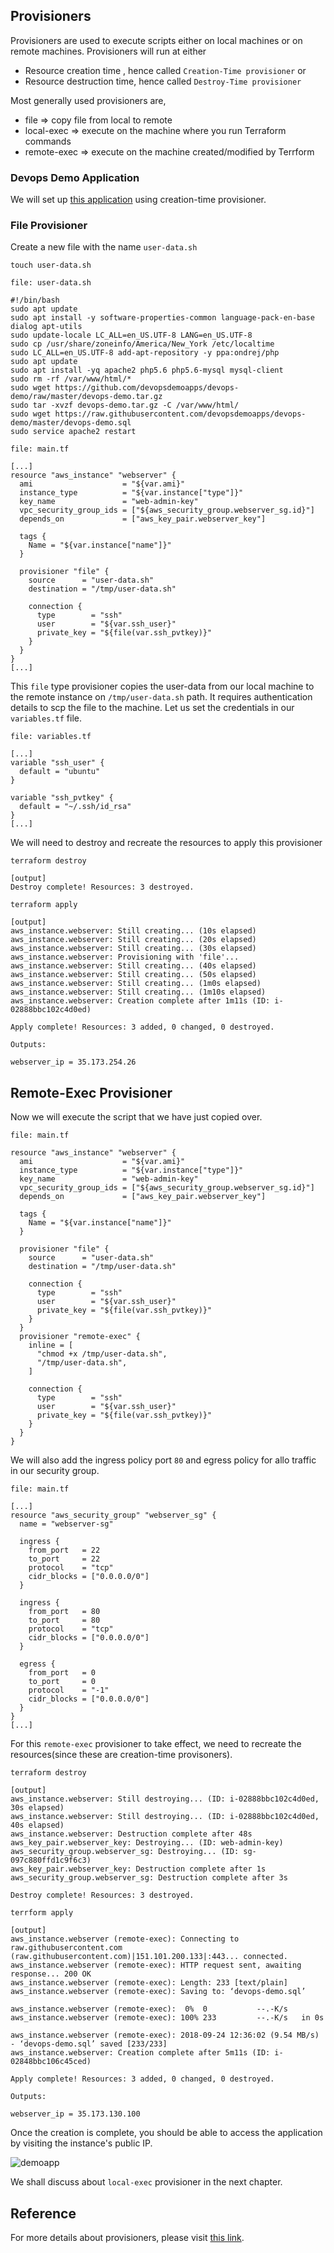## Provisioners

Provisioners are used to execute scripts either on local machines or on remote machines. 
Provisioners will run at either
  * Resource creation time , hence called `Creation-Time provisioner` or  
  * Resource destruction time, hence called `Destroy-Time provisioner`  

Most generally used provisioners are,  
  * file        => copy file from local to remote
  * local-exec  => execute on the machine where you run Terraform commands
  * remote-exec => execute on the machine created/modified by Terrform
### Devops Demo Application

We will set up [this application](https://github.com/devopsdemoapps/devops-demo) using creation-time provisioner. 

### File Provisioner

Create a new file with the name `user-data.sh`

```
touch user-data.sh
```

`file: user-data.sh`
```
#!/bin/bash
sudo apt update
sudo apt install -y software-properties-common language-pack-en-base dialog apt-utils
sudo update-locale LC_ALL=en_US.UTF-8 LANG=en_US.UTF-8
sudo cp /usr/share/zoneinfo/America/New_York /etc/localtime
sudo LC_ALL=en_US.UTF-8 add-apt-repository -y ppa:ondrej/php
sudo apt update
sudo apt install -yq apache2 php5.6 php5.6-mysql mysql-client
sudo rm -rf /var/www/html/*
sudo wget https://github.com/devopsdemoapps/devops-demo/raw/master/devops-demo.tar.gz
sudo tar -xvzf devops-demo.tar.gz -C /var/www/html/
sudo wget https://raw.githubusercontent.com/devopsdemoapps/devops-demo/master/devops-demo.sql
sudo service apache2 restart
```

`file: main.tf`
```
[...]
resource "aws_instance" "webserver" {
  ami                    = "${var.ami}"
  instance_type          = "${var.instance["type"]}"
  key_name               = "web-admin-key"
  vpc_security_group_ids = ["${aws_security_group.webserver_sg.id}"]
  depends_on             = ["aws_key_pair.webserver_key"]

  tags {
    Name = "${var.instance["name"]}"
  }

  provisioner "file" {
    source      = "user-data.sh"
    destination = "/tmp/user-data.sh"

    connection {
      type        = "ssh"
      user        = "${var.ssh_user}"
      private_key = "${file(var.ssh_pvtkey)}"
    }
  }
}
[...]
```

This `file` type provisioner copies the user-data from our local machine to the remote instance on `/tmp/user-data.sh` path. It requires authentication details to scp the file to the machine. Let us set the credentials in our `variables.tf` file.

`file: variables.tf`
```
[...]
variable "ssh_user" {
  default = "ubuntu"
}

variable "ssh_pvtkey" {
  default = "~/.ssh/id_rsa"
}
[...]
```
We will need to destroy and recreate the resources to apply this provisioner

```
terraform destroy

[output]
Destroy complete! Resources: 3 destroyed.
```

```
terraform apply

[output]
aws_instance.webserver: Still creating... (10s elapsed)
aws_instance.webserver: Still creating... (20s elapsed)
aws_instance.webserver: Still creating... (30s elapsed)
aws_instance.webserver: Provisioning with 'file'...
aws_instance.webserver: Still creating... (40s elapsed)
aws_instance.webserver: Still creating... (50s elapsed)
aws_instance.webserver: Still creating... (1m0s elapsed)
aws_instance.webserver: Still creating... (1m10s elapsed)
aws_instance.webserver: Creation complete after 1m11s (ID: i-02888bbc102c4d0ed)

Apply complete! Resources: 3 added, 0 changed, 0 destroyed.

Outputs:

webserver_ip = 35.173.254.26
```

## Remote-Exec Provisioner

Now we will execute the script that we have just copied over.

`file: main.tf`
```
resource "aws_instance" "webserver" {
  ami                    = "${var.ami}"
  instance_type          = "${var.instance["type"]}"
  key_name               = "web-admin-key"
  vpc_security_group_ids = ["${aws_security_group.webserver_sg.id}"]
  depends_on             = ["aws_key_pair.webserver_key"]

  tags {
    Name = "${var.instance["name"]}"
  }

  provisioner "file" {
    source      = "user-data.sh"
    destination = "/tmp/user-data.sh"

    connection {
      type        = "ssh"
      user        = "${var.ssh_user}"
      private_key = "${file(var.ssh_pvtkey)}"
    }
  }
  provisioner "remote-exec" {
    inline = [
      "chmod +x /tmp/user-data.sh",
      "/tmp/user-data.sh",
    ]

    connection {
      type        = "ssh"
      user        = "${var.ssh_user}"
      private_key = "${file(var.ssh_pvtkey)}"
    }
  }
}
```

We will also add the ingress policy port `80` and egress policy for allo traffic in our security group.

`file: main.tf`
```
[...]
resource "aws_security_group" "webserver_sg" {
  name = "webserver-sg"

  ingress {
    from_port   = 22
    to_port     = 22
    protocol    = "tcp"
    cidr_blocks = ["0.0.0.0/0"]
  }

  ingress {
    from_port   = 80
    to_port     = 80
    protocol    = "tcp"
    cidr_blocks = ["0.0.0.0/0"]
  }

  egress {
    from_port   = 0
    to_port     = 0
    protocol    = "-1"
    cidr_blocks = ["0.0.0.0/0"]
  }
}
[...]
```

For this `remote-exec` provisioner to take effect, we need to recreate the resources(since these are creation-time provisoners).

```
terraform destroy

[output]
aws_instance.webserver: Still destroying... (ID: i-02888bbc102c4d0ed, 30s elapsed)
aws_instance.webserver: Still destroying... (ID: i-02888bbc102c4d0ed, 40s elapsed)
aws_instance.webserver: Destruction complete after 48s
aws_key_pair.webserver_key: Destroying... (ID: web-admin-key)
aws_security_group.webserver_sg: Destroying... (ID: sg-097c880ffd1c9f6c3)
aws_key_pair.webserver_key: Destruction complete after 1s
aws_security_group.webserver_sg: Destruction complete after 3s

Destroy complete! Resources: 3 destroyed.
```

```
terrform apply

[output]
aws_instance.webserver (remote-exec): Connecting to raw.githubusercontent.com (raw.githubusercontent.com)|151.101.200.133|:443... connected.
aws_instance.webserver (remote-exec): HTTP request sent, awaiting response... 200 OK
aws_instance.webserver (remote-exec): Length: 233 [text/plain]
aws_instance.webserver (remote-exec): Saving to: ‘devops-demo.sql’

aws_instance.webserver (remote-exec):  0%  0           --.-K/s
aws_instance.webserver (remote-exec): 100% 233         --.-K/s   in 0s

aws_instance.webserver (remote-exec): 2018-09-24 12:36:02 (9.54 MB/s) - ‘devops-demo.sql’ saved [233/233]
aws_instance.webserver: Creation complete after 5m11s (ID: i-02848bbc106c45ced)

Apply complete! Resources: 3 added, 0 changed, 0 destroyed.

Outputs:

webserver_ip = 35.173.130.100
```
Once the creation is complete, you should be able to access the application by visiting the instance's public IP.

![demoapp](./images/07-demoapp.png)

We shall discuss about `local-exec` provisioner in the next chapter.

## Reference  
For more details about provisioners, please visit [this link](https://www.terraform.io/intro/getting-started/provision.html).